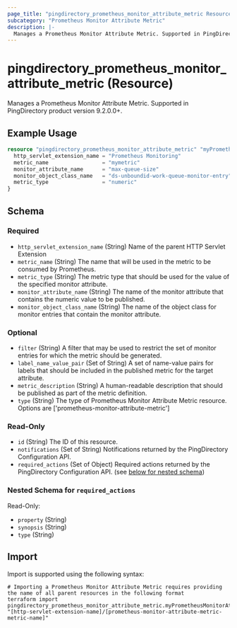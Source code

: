 ```yaml
---
page_title: "pingdirectory_prometheus_monitor_attribute_metric Resource - terraform-provider-pingdirectory"
subcategory: "Prometheus Monitor Attribute Metric"
description: |-
  Manages a Prometheus Monitor Attribute Metric. Supported in PingDirectory product version 9.2.0.0+.
---
```


# pingdirectory_prometheus_monitor_attribute_metric (Resource)

Manages a Prometheus Monitor Attribute Metric. Supported in PingDirectory product version 9.2.0.0+.

## Example Usage

```terraform
resource "pingdirectory_prometheus_monitor_attribute_metric" "myPrometheusMonitorAttributeMetric" {
  http_servlet_extension_name = "Prometheus Monitoring"
  metric_name                 = "mymetric"
  monitor_attribute_name      = "max-queue-size"
  monitor_object_class_name   = "ds-unboundid-work-queue-monitor-entry"
  metric_type                 = "numeric"
}
```

<!-- schema generated by tfplugindocs -->
## Schema

### Required

- `http_servlet_extension_name` (String) Name of the parent HTTP Servlet Extension
- `metric_name` (String) The name that will be used in the metric to be consumed by Prometheus.
- `metric_type` (String) The metric type that should be used for the value of the specified monitor attribute.
- `monitor_attribute_name` (String) The name of the monitor attribute that contains the numeric value to be published.
- `monitor_object_class_name` (String) The name of the object class for monitor entries that contain the monitor attribute.

### Optional

- `filter` (String) A filter that may be used to restrict the set of monitor entries for which the metric should be generated.
- `label_name_value_pair` (Set of String) A set of name-value pairs for labels that should be included in the published metric for the target attribute.
- `metric_description` (String) A human-readable description that should be published as part of the metric definition.
- `type` (String) The type of Prometheus Monitor Attribute Metric resource. Options are ['prometheus-monitor-attribute-metric']

### Read-Only

- `id` (String) The ID of this resource.
- `notifications` (Set of String) Notifications returned by the PingDirectory Configuration API.
- `required_actions` (Set of Object) Required actions returned by the PingDirectory Configuration API. (see [below for nested schema](#nestedatt--required_actions))

<a id="nestedatt--required_actions"></a>
### Nested Schema for `required_actions`

Read-Only:

- `property` (String)
- `synopsis` (String)
- `type` (String)

## Import

Import is supported using the following syntax:

```shell
# Importing a Prometheus Monitor Attribute Metric requires providing the name of all parent resources in the following format
terraform import pingdirectory_prometheus_monitor_attribute_metric.myPrometheusMonitorAttributeMetric "[http-servlet-extension-name]/[prometheus-monitor-attribute-metric-metric-name]"
```

